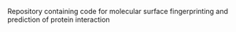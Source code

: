 Repository containing code for molecular surface fingerprinting and prediction of protein interaction